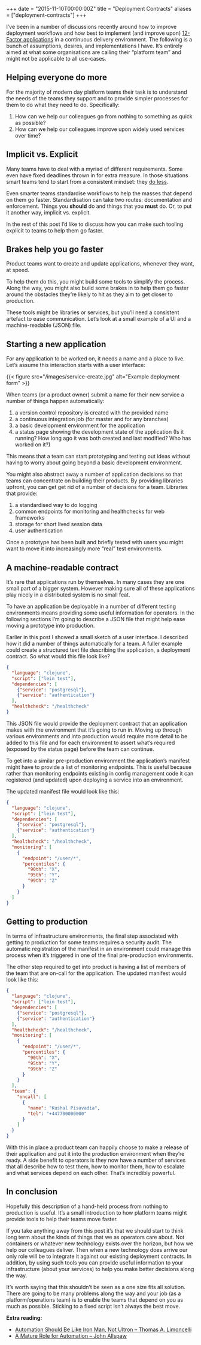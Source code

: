 +++
date = "2015-11-10T00:00:00Z"
title = "Deployment Contracts"
aliases = ["deployment-contracts"]
+++

I’ve been in a number of discussions recently around how to improve
deployment workflows and how best to implement (and improve upon)
[12-Factor applications](http://12factor.net/) in a continuous
delivery environment. The following is a bunch of assumptions,
desires, and implementations I have. It’s entirely aimed at what some
organisations are calling their “platform team” and might not be
applicable to all use-cases.

## Helping everyone do more

For the majority of modern day platform teams their task is to
understand the needs of the teams they support and to provide simpler
processes for them to do what they need to do. Specifically:

1.  How can we help our colleagues go from nothing to something as quick as possible?
2.  How can we help our colleagues improve upon widely used services over time?

## Implicit vs. Explicit

Many teams have to deal with a myriad of different requirements. Some
even have fixed deadlines thrown in for extra measure. In those
situations smart teams tend to start from a consistent mindset: they
[do less](https://www.gov.uk/design-principles#second).

Even smarter teams standardise workflows to help the masses that
depend on them go faster. Standardisation can take two routes:
documentation and enforcement. Things you **should** do and things
that you **must** do. Or, to put it another way, implicit
vs. explicit.

In the rest of this post I’d like to discuss how you can make such
tooling explicit to teams to help them go faster.

## Brakes help you go faster

Product teams want to create and update applications, whenever they
want, at speed.

To help them do this, you might build some tools to simplify the
process. Along the way, you might also build some brakes in to help
them go faster around the obstacles they’re likely to hit as they aim
to get closer to production.

These tools might be libraries or services, but you’ll need a
consistent artefact to ease communication. Let’s look at a small
example of a UI and a machine-readable (JSON) file.

## Starting a new application

For any application to be worked on, it needs a name and a place to
live. Let’s assume this interaction starts with a user interface:

{{< figure src="/images/service-create.jpg" alt="Example deployment form" >}}

When teams (or a product owner) submit a name for their new service a
number of things happen automatically:

1.  a version control repository is created with the provided name
2.  a continuous integration job (for master and for any branches)
3.  a basic development environment for the application
4.  a status page showing the development state of the application (Is
    it running? How long ago it was both created and last modified?
    Who has worked on it?)

This means that a team can start prototyping and testing out ideas
without having to worry about going beyond a basic development
environment.

You might also abstract away a number of application decisions so that
teams can concentrate on building their products. By providing
libraries upfront, you can get get rid of a number of decisions for a
team. Libraries that provide:

1.  a standardised way to do logging
2.  common endpoints for monitoring and healthchecks for web
    frameworks
3.  storage for short lived session data
4.  user authentication

Once a prototype has been built and briefly tested with users you
might want to move it into increasingly more “real” test environments.

## A machine-readable contract

It’s rare that applications run by themselves. In many cases they are
one small part of a bigger system. However making sure all of these
applications play nicely in a distributed system is no small feat.

To have an application be deployable in a number of different testing
environments means providing some useful information for operators. In
the following sections I’m going to describe a JSON file that might
help ease moving a prototype into production.

Earlier in this post I showed a small sketch of a user interface. I
described how it did a number of things automatically for a team. A
fuller example could create a structured text file describing the
application, a deployment contract. So what would this file look like?

```json
{
  "language": "clojure",
  "script": ["lein test"],
  "dependencies": [
    {"service": "postgresql"},
    {"service": "authentication"}
  ],
  "healthcheck": "/healthcheck"
}
```

This JSON file would provide the deployment contract that an
application makes with the environment that it’s going to run
in. Moving up through various environments and into production would
require more detail to be added to this file and for each environment
to assert what’s required (exposed by the status page) before the team
can continue.

To get into a similar pre-production environment the application’s
manifest might have to provide a list of monitoring endpoints. This is
useful because rather than monitoring endpoints existing in config
management code it can registered (and updated) upon deploying a
service into an environment.

The updated manifest file would look like this:

```json
{
  "language": "clojure",
  "script": ["lein test"],
  "dependencies": [
    {"service": "postgresql"},
    {"service": "authentication"}
  ],
  "healthcheck": "/healthcheck",
  "monitoring": [
    {
      "endpoint": "/user/*",
      "percentiles": {
        "90th": "X",
        "95th": "Y",
        "99th": "Z"
      }
    }
  ]
}
```

## Getting to production

In terms of infrastructure environments, the final step associated
with getting to production for some teams requires a security
audit. The automatic registration of the manifest in an environment
could manage this process when it’s triggered in one of the final
pre-production environments.

The other step required to get into product is having a list of
members of the team that are on-call for the application. The updated
manifest would look like this:

```json
{
  "language": "clojure",
  "script": ["lein test"],
  "dependencies": [
    {"service": "postgresql"},
    {"service": "authentication"}
  ],
  "healthcheck": "/healthcheck",
  "monitoring": [
    {
      "endpoint": "/user/*",
      "percentiles": {
        "90th": "X",
        "95th": "Y",
        "99th": "Z"
      }
    }
  ],
  "team": {
    "oncall": [
      {
        "name": "Kushal Pisavadia",
        "tel": "+447700000000"
      }
    ]
  }
}
```

With this in place a product team can happily choose to make a release
of their application and put it into the production environment when
they’re ready. A side benefit to operators is they now have a number
of services that all describe how to test them, how to monitor them,
how to escalate and what services depend on each other. That’s
incredibly powerful.

## In conclusion

Hopefully this description of a hand-held process from nothing to
production is useful. It’s a small introduction to how platform teams
might provide tools to help their teams move faster.

If you take anything away from this post it’s that we should start to
think long term about the kinds of things that we as operators care
about. Not containers or whatever new technology exists over the
horizon, but how we help our colleagues deliver. Then when a new
technology does arrive our only role will be to integrate it against
our existing deployment contracts. In addition, by using such tools
you can provide useful information to your infrastructure (about your
services) to help you make better decisions along the way.

It’s worth saying that this shouldn’t be seen as a one size fits all
solution. There are going to be many problems along the way and your
job (as a platform/operations team) is to enable the teams that depend
on you as much as possible. Sticking to a fixed script isn’t always
the best move.

**Extra reading:**

* [Automation Should Be Like Iron Man, Not Ultron – Thomas A. Limoncelli](http://queue.acm.org/detail.cfm?id=2841313)
* [A Mature Role for Automation – John Allspaw](http://www.kitchensoap.com/2012/09/21/a-mature-role-for-automation-part-i/)
